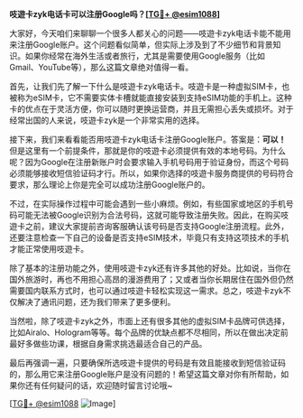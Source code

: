**吱遊卡zyk电话卡可以注册Google吗？[[TG💪+ @esim1088](https://t.me/s/esim1088)]**

大家好，今天咱们来聊聊一个很多人都关心的问题——吱遊卡zyk电话卡能不能用来注册Google账户。这个问题看似简单，但实际上涉及到了不少细节和背景知识。如果你经常在海外生活或者旅行，尤其是需要使用Google服务（比如Gmail、YouTube等），那么这篇文章绝对值得一看。

首先，让我们先了解一下什么是吱遊卡zyk电话卡。吱遊卡是一种虚拟SIM卡，也被称为eSIM卡，它不需要实体卡槽就能直接安装到支持eSIM功能的手机上。这种卡的优点在于灵活方便，你可以随时更换运营商，并且无需担心丢失或损坏。对于经常出国的人来说，吱遊卡zyk是一个非常实用的选择。

接下来，我们来看看能否用吱遊卡zyk电话卡注册Google账户。答案是：**可以！** 但是这里有一个前提条件，那就是你的吱遊卡必须提供有效的本地号码。为什么呢？因为Google在注册新账户时会要求输入手机号码用于验证身份，而这个号码必须能够接收短信验证码才行。所以，如果你选择的吱遊卡服务商提供的号码符合要求，那么理论上你是完全可以成功注册Google账户的。

不过，在实际操作过程中可能会遇到一些小麻烦。例如，有些国家或地区的手机号码可能无法被Google识别为合法号码，这就可能导致注册失败。因此，在购买吱遊卡之前，建议大家提前咨询客服确认该号码是否支持Google注册流程。此外，还要注意检查一下自己的设备是否支持eSIM技术，毕竟只有支持这项技术的手机才能正常使用吱遊卡。

除了基本的注册功能之外，使用吱遊卡zyk还有许多其他的好处。比如说，当你在国外旅游时，再也不用担心高昂的漫游费用了；又或者当你长期居住在国外但仍然需要国内联系方式时，也可以通过吱遊卡轻松实现这一需求。总之，吱遊卡zyk不仅解决了通讯问题，还为我们带来了更多便利。

当然啦，除了吱遊卡zyk之外，市面上还有很多其他的虚拟SIM卡品牌可供选择，比如Airalo、Hologram等等。每个品牌的优缺点都不尽相同，所以在做出决定前最好多做些功课，根据自身需求挑选最适合自己的产品。

最后再强调一遍，只要确保所选吱遊卡提供的号码是有效且能接收到短信验证码的，那么用它来注册Google账户是没有问题的！希望这篇文章对你有所帮助，如果你还有任何疑问的话，欢迎随时留言讨论哦~

[[TG💪+ @esim1088](https://t.me/s/esim1088) ![Image](https://i.postimg.cc/4NQfJmqS/Snipaste-2025-05-13-00-14-12.png)]